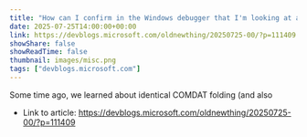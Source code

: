 ```yaml
---
title: "How can I confirm in the Windows debugger that I'm looking at a COMDAT-folded function?"
date: 2025-07-25T14:00:00+00:00
link: https://devblogs.microsoft.com/oldnewthing/20250725-00/?p=111409
showShare: false
showReadTime: false
thumbnail: images/misc.png
tags: ["devblogs.microsoft.com"]
---
```

Some time ago, we learned about identical COMDAT folding (and also

- Link to article: https://devblogs.microsoft.com/oldnewthing/20250725-00/?p=111409